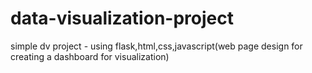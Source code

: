 # data-visualization-project
simple dv project - using flask,html,css,javascript(web page design for creating a dashboard for visualization)
